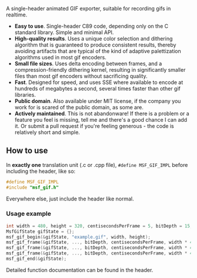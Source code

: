 A single-header animated GIF exporter, suitable for recording gifs in realtime.
* **Easy to use**. Single-header C89 code, depending only on the C standard library. Simple and minimal API.
* **High-quality results**. Uses a unique color selection and dithering algorithm that is guaranteed to produce consistent results, thereby avoiding artifacts that are typical of the kind of adaptive palettization algorithms used in most gif encoders.
* **Small file sizes**. Uses delta encoding between frames, and a compression-friendly dithering kernel, resulting in significantly smaller files than most gif encoders without sacrificing quality.
* **Fast**. Designed for speed, and uses SSE where available to encode at hundreds of megabytes a second, several times faster than other gif libraries.
* **Public domain**. Also available under MIT license, if the company you work for is scared of the public domain, as some are.
* **Actively maintained**. This is not abandonware! If there is a problem or a feature you feel is missing, tell me and there's a good chance I can add it. Or submit a pull request if you're feeling generous - the code is relatively short and simple.

## How to use

In **exactly one** translation unit (.c or .cpp file), `#define MSF_GIF_IMPL` before including the header, like so:
```cpp
#define MSF_GIF_IMPL
#include "msf_gif.h"
```
Everywhere else, just include the header like normal.

### Usage example

```cpp
int width = 480, height = 320, centisecondsPerFrame = 5, bitDepth = 15;
MsfGifState gifState = {};
msf_gif_begin(&gifState, "example.gif", width, height);
msf_gif_frame(&gifState, ..., bitDepth, centisecondsPerFrame, width * 4, false); //frame 1
msf_gif_frame(&gifState, ..., bitDepth, centisecondsPerFrame, width * 4, false); //frame 2
msf_gif_frame(&gifState, ..., bitDepth, centisecondsPerFrame, width * 4, false); //frame 3, etc...
msf_gif_end(&gifState);
```
Detailed function documentation can be found in the header.
